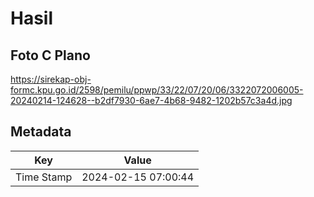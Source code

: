 # Hasil

## Foto C Plano

https://sirekap-obj-formc.kpu.go.id/2598/pemilu/ppwp/33/22/07/20/06/3322072006005-20240214-124628--b2df7930-6ae7-4b68-9482-1202b57c3a4d.jpg


## Metadata

| Key        | Value               |
| ---------- | ------------------- |
| Time Stamp | 2024-02-15 07:00:44 |



